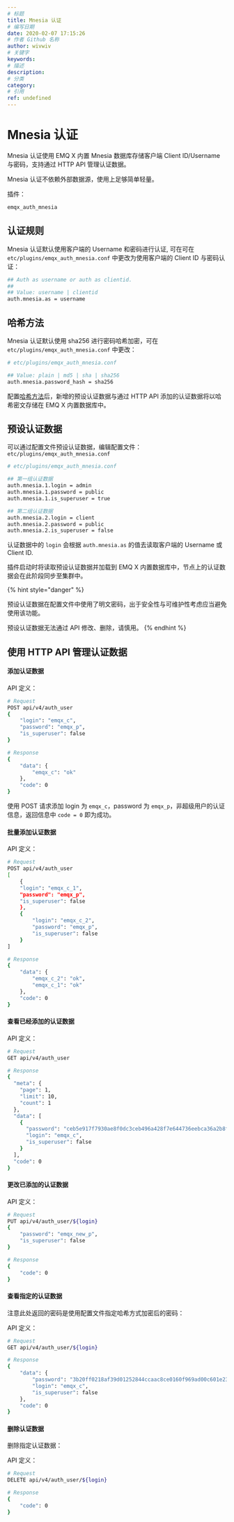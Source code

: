```yaml
---
# 标题
title: Mnesia 认证
# 编写日期
date: 2020-02-07 17:15:26
# 作者 Github 名称
author: wivwiv
# 关键字
keywords:
# 描述
description:
# 分类
category: 
# 引用
ref: undefined
---
```


# Mnesia 认证

Mnesia 认证使用 EMQ X 内置 Mnesia 数据库存储客户端 Client ID/Username 与密码，支持通过 HTTP API 管理认证数据。

Mnesia 认证不依赖外部数据源，使用上足够简单轻量。

插件：

```bash
emqx_auth_mnesia
```

## 认证规则

Mnesia 认证默认使用客户端的 Username 和密码进行认证, 可在可在 `etc/plugins/emqx_auth_mnesia.conf` 中更改为使用客户端的 Client ID 与密码认证：

```bash
## Auth as username or auth as clientid.
##
## Value: username | clientid
auth.mnesia.as = username
```

## 哈希方法

Mnesia 认证默认使用 sha256 进行密码哈希加密，可在 `etc/plugins/emqx_auth_mnesia.conf` 中更改：

```bash
# etc/plugins/emqx_auth_mnesia.conf

## Value: plain | md5 | sha | sha256 
auth.mnesia.password_hash = sha256
```

配置[哈希方法](./auth.md#加盐规则与哈希方法)后，新增的预设认证数据与通过 HTTP API 添加的认证数据将以哈希密文存储在 EMQ X 内置数据库中。



## 预设认证数据

可以通过配置文件预设认证数据，编辑配置文件：`etc/plugins/emqx_auth_mnesia.conf`

```bash
# etc/plugins/emqx_auth_mnesia.conf

## 第一组认证数据
auth.mnesia.1.login = admin
auth.mnesia.1.password = public
auth.mnesia.1.is_superuser = true

## 第二组认证数据
auth.mnesia.2.login = client
auth.mnesia.2.password = public
auth.mnesia.2.is_superuser = false
```

认证数据中的 `login` 会根据 `auth.mnesia.as` 的值去读取客户端的 Username 或 Client ID.

插件启动时将读取预设认证数据并加载到 EMQ X 内置数据库中，节点上的认证数据会在此阶段同步至集群中。

<!-- TODO 补充加载规则 -->

{% hint style="danger" %} 

预设认证数据在配置文件中使用了明文密码，出于安全性与可维护性考虑应当避免使用该功能。

预设认证数据无法通过 API 修改、删除，请慎用。
{% endhint %}

## 使用 HTTP API 管理认证数据

#### 添加认证数据

API 定义：

```bash
# Request
POST api/v4/auth_user
{
    "login": "emqx_c",
    "password": "emqx_p",
    "is_superuser": false
}

# Response
{
    "data": {
        "emqx_c": "ok"
    },
    "code": 0
}
```

使用 POST 请求添加 login 为 `emqx_c`，password 为 `emqx_p`，非超级用户的认证信息，返回信息中 `code = 0` 即为成功。

#### 批量添加认证数据

API 定义：

```bash
# Request
POST api/v4/auth_user
[
    {
    "login": "emqx_c_1",
    "password": "emqx_p",
    "is_superuser": false
    },
    {
        "login": "emqx_c_2",
        "password": "emqx_p",
        "is_superuser": false
    }
]

# Response
{
    "data": {
        "emqx_c_2": "ok",
        "emqx_c_1": "ok"
    },
    "code": 0
}
```

#### 查看已经添加的认证数据

API 定义：

```bash
# Request
GET api/v4/auth_user

# Response
{
  "meta": {
    "page": 1,
    "limit": 10,
    "count": 1
  },
  "data": [
    {
      "password": "ceb5e917f7930ae8f0dc3ceb496a428f7e644736eebca36a2b8f6bbac756171a",
      "login": "emqx_c",
      "is_superuser": false
    }
  ],
  "code": 0
}
```

#### 更改已添加的认证数据

API 定义：

```bash
# Request
PUT api/v4/auth_user/${login}
{
    "password": "emqx_new_p",
    "is_superuser": false
}

# Response
{
    "code": 0
}
```

#### 查看指定的认证数据

注意此处返回的密码是使用配置文件指定哈希方式加密后的密码：

API 定义：

```bash
# Request
GET api/v4/auth_user/${login}

# Response
{
    "data": {
        "password": "3b20ff0218af39d01252844ccaac8ce0160f969ad00c601e23f6e57cd26fad4e",
        "login": "emqx_c",
        "is_superuser": false
    },
    "code": 0
}
```

#### 删除认证数据

删除指定认证数据：

API 定义：

```bash
# Request
DELETE api/v4/auth_user/${login}

# Response
{
    "code": 0
}
```
